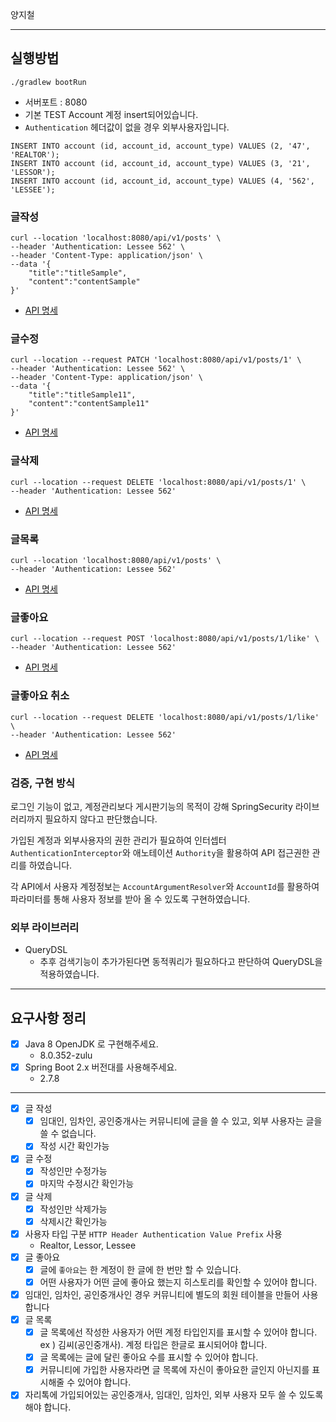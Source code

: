 양지철

---
## 실행방법
```
./gradlew bootRun
```
- 서버포트 : 8080
- 기본 TEST Account 계정 insert되어있습니다.
- `Authentication` 헤더값이 없을 경우 외부사용자입니다.
```
INSERT INTO account (id, account_id, account_type) VALUES (2, '47', 'REALTOR');
INSERT INTO account (id, account_id, account_type) VALUES (3, '21', 'LESSOR');
INSERT INTO account (id, account_id, account_type) VALUES (4, '562', 'LESSEE');
```
### 글작성
```
curl --location 'localhost:8080/api/v1/posts' \
--header 'Authentication: Lessee 562' \
--header 'Content-Type: application/json' \
--data '{
    "title":"titleSample",
    "content":"contentSample"
}'
```
- [API 명세](docs/api/글작성.md)

### 글수정
```
curl --location --request PATCH 'localhost:8080/api/v1/posts/1' \
--header 'Authentication: Lessee 562' \
--header 'Content-Type: application/json' \
--data '{
    "title":"titleSample11",
    "content":"contentSample11"
}'
```
- [API 명세](docs/api/글수정.md)

### 글삭제
```
curl --location --request DELETE 'localhost:8080/api/v1/posts/1' \
--header 'Authentication: Lessee 562'
```
- [API 명세](docs/api/글삭제.md)

### 글목록
```
curl --location 'localhost:8080/api/v1/posts' \
--header 'Authentication: Lessee 562'
```
- [API 명세](docs/api/글목록.md)

### 글좋아요
```
curl --location --request POST 'localhost:8080/api/v1/posts/1/like' \
--header 'Authentication: Lessee 562'
```
- [API 명세](docs/api/글좋아요.md)

### 글좋아요 취소
```
curl --location --request DELETE 'localhost:8080/api/v1/posts/1/like' \
--header 'Authentication: Lessee 562'
```
- [API 명세](docs/api/글좋아요취소.md)

### 검증, 구현 방식
로그인 기능이 없고, 계정관리보다 게시판기능의 목적이 강해 SpringSecurity 라이브러리까지 필요하지 않다고 판단했습니다.

가입된 계정과 외부사용자의 권한 관리가 필요하여 인터셉터 `AuthenticationInterceptor`와 애노테이션 `Authority`을 활용하여 API 접근권한 관리를 하였습니다.

각 API에서 사용자 계정정보는 `AccountArgumentResolver`와 `AccountId`를 활용하여 파라미터를 통해 사용자 정보를 받아 올 수 있도록 구현하였습니다.

### 외부 라이브러리
- QueryDSL
  - 추후 검색기능이 추가가된다면 동적쿼리가 필요하다고 판단하여 QueryDSL을 적용하였습니다.

---
## 요구사항 정리
- [x] Java 8 OpenJDK 로 구현해주세요.
    - 8.0.352-zulu
- [x] Spring Boot 2.x 버전대를 사용해주세요.
    - 2.7.8
---
- [x] 글 작성
  - [x] 임대인, 임차인, 공인중개사는 커뮤니티에 글을 쓸 수 있고, 외부 사용자는 글을 쓸 수 없습니다.
  - [x] 작성 시간 확인가능
- [x] 글 수정
  - [x] 작성인만 수정가능
  - [x] 마지막 수정시간 확인가능
- [x] 글 삭제
  - [x] 작성인만 삭제가능
  - [x] 삭제시간 확인가능
- [x] 사용자 타입 구분 `HTTP Header Authentication Value Prefix` 사용
  - Realtor, Lessor, Lessee
- [x] 글 좋아요
  - [x] 글에 `좋아요`는 한 계정이 한 글에 한 번만 할 수 있습니다.
  - [x] 어떤 사용자가 어떤 글에 좋아요 했는지 히스토리를 확인할 수 있어야 합니다.
- [x] 임대인, 임차인, 공인중개사인 경우 커뮤니티에 별도의 회원 테이블을 만들어 사용합니다
- [x] 글 목록
  - [x] 글 목록에선 작성한 사용자가 어떤 계정 타입인지를 표시할 수 있어야 합니다. ex ) 김씨(공인중개사). 계정 타입은 한글로 표시되어야 합니다.
  - [x] 글 목록에는 글에 달린 좋아요 수를 표시할 수 있어야 합니다.
  - [x] 커뮤니티에 가입한 사용자라면 글 목록에 자신이 좋아요한 글인지 아닌지를 표시해줄 수 있어야 합니다.
- [x] 자리톡에 가입되어있는 공인중개사, 임대인, 임차인, 외부 사용자 모두 쓸 수 있도록 해야 합니다.
